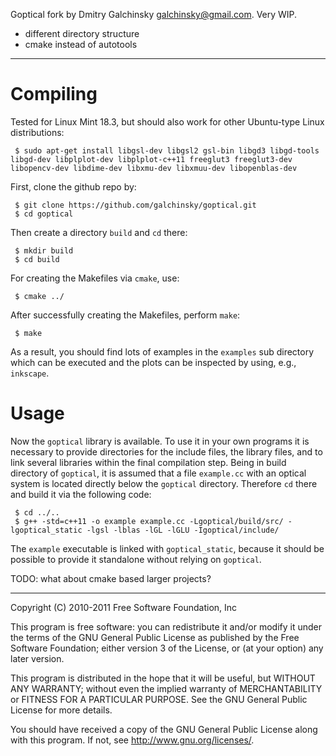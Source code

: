 Goptical fork by Dmitry Galchinsky <galchinsky@gmail.com>. Very WIP.

* different directory structure
* cmake instead of autotools

-----

Compiling
=====

Tested for Linux Mint 18.3, but should also work for other Ubuntu-type Linux distributions:

     $ sudo apt-get install libgsl-dev libgsl2 gsl-bin libgd3 libgd-tools libgd-dev libplplot-dev libplplot-c++11 freeglut3 freeglut3-dev libopencv-dev libdime-dev libxmu-dev libxmuu-dev libopenblas-dev

First, clone the github repo by:

     $ git clone https://github.com/galchinsky/goptical.git
     $ cd goptical

Then create a directory `build` and `cd` there:

     $ mkdir build
     $ cd build

For creating the Makefiles via `cmake`, use:

     $ cmake ../

After successfully creating the Makefiles, perform `make`:

     $ make

As a result, you should find lots of examples in the `examples` sub directory which can be executed and the plots can be inspected by using, e.g., `inkscape`.

Usage
=====

Now the `goptical` library is available. To use it in your own programs it is necessary to provide directories for the include files, the library files, and
to link several libraries within the final compilation step. Being in build directory of `goptical`, it is assumed that a file `example.cc` with an optical
system is located directly below the `goptical` directory. Therefore `cd` there and build it via the following code:

     $ cd ../..
     $ g++ -std=c++11 -o example example.cc -Lgoptical/build/src/ -lgoptical_static -lgsl -lblas -lGL -lGLU -Igoptical/include/

The `example` executable is linked with `goptical_static`, because it should be possible to provide it standalone without relying on `goptical`.

TODO: what about cmake based larger projects?

-----
 Copyright (C) 2010-2011 Free Software Foundation, Inc
 
 This program is free software: you can redistribute it and/or modify
 it under the terms of the GNU General Public License as published by
 the Free Software Foundation; either version 3 of the License, or
 (at your option) any later version.
 
 This program is distributed in the hope that it will be useful,
 but WITHOUT ANY WARRANTY; without even the implied warranty of
 MERCHANTABILITY or FITNESS FOR A PARTICULAR PURPOSE.  See the
 GNU General Public License for more details.
 
 You should have received a copy of the GNU General Public License
 along with this program.  If not, see <http://www.gnu.org/licenses/>.
